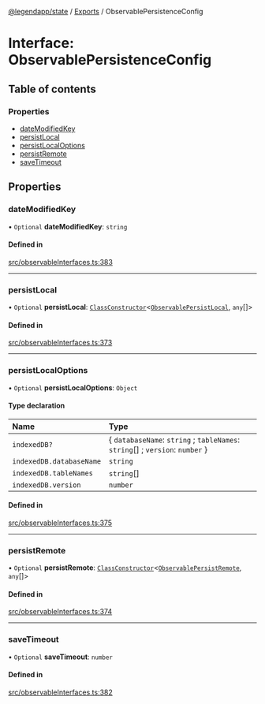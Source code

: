 [@legendapp/state](../README.md) / [Exports](../modules.md) / ObservablePersistenceConfig

# Interface: ObservablePersistenceConfig

## Table of contents

### Properties

- [dateModifiedKey](ObservablePersistenceConfig.md#datemodifiedkey)
- [persistLocal](ObservablePersistenceConfig.md#persistlocal)
- [persistLocalOptions](ObservablePersistenceConfig.md#persistlocaloptions)
- [persistRemote](ObservablePersistenceConfig.md#persistremote)
- [saveTimeout](ObservablePersistenceConfig.md#savetimeout)

## Properties

### dateModifiedKey

• `Optional` **dateModifiedKey**: `string`

#### Defined in

[src/observableInterfaces.ts:383](https://github.com/LegendApp/legend-state/blob/c6d45b4/src/observableInterfaces.ts#L383)

___

### persistLocal

• `Optional` **persistLocal**: [`ClassConstructor`](../modules.md#classconstructor)<[`ObservablePersistLocal`](ObservablePersistLocal.md), `any`[]\>

#### Defined in

[src/observableInterfaces.ts:373](https://github.com/LegendApp/legend-state/blob/c6d45b4/src/observableInterfaces.ts#L373)

___

### persistLocalOptions

• `Optional` **persistLocalOptions**: `Object`

#### Type declaration

| Name | Type |
| :------ | :------ |
| `indexedDB?` | { `databaseName`: `string` ; `tableNames`: `string`[] ; `version`: `number`  } |
| `indexedDB.databaseName` | `string` |
| `indexedDB.tableNames` | `string`[] |
| `indexedDB.version` | `number` |

#### Defined in

[src/observableInterfaces.ts:375](https://github.com/LegendApp/legend-state/blob/c6d45b4/src/observableInterfaces.ts#L375)

___

### persistRemote

• `Optional` **persistRemote**: [`ClassConstructor`](../modules.md#classconstructor)<[`ObservablePersistRemote`](ObservablePersistRemote.md), `any`[]\>

#### Defined in

[src/observableInterfaces.ts:374](https://github.com/LegendApp/legend-state/blob/c6d45b4/src/observableInterfaces.ts#L374)

___

### saveTimeout

• `Optional` **saveTimeout**: `number`

#### Defined in

[src/observableInterfaces.ts:382](https://github.com/LegendApp/legend-state/blob/c6d45b4/src/observableInterfaces.ts#L382)
